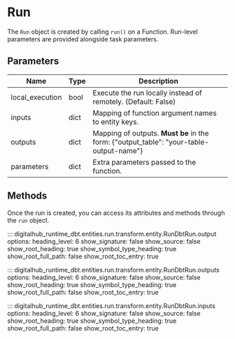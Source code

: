 # Run

The `Run` object is created by calling `run()` on a Function. Run-level parameters are provided alongside task parameters.

## Parameters

| Name | Type | Description |
| --- | --- | --- |
| local_execution | bool | Execute the run locally instead of remotely. (Default: False) |
| inputs | dict | Mapping of function argument names to entity keys. |
| outputs | dict | Mapping of outputs. **Must be** in the form: {"output_table": "your-table-output-name"} |
| parameters | dict | Extra parameters passed to the function. |

## Methods

Once the run is created, you can access its attributes and methods through the `run` object.

::: digitalhub_runtime_dbt.entities.run.transform.entity.RunDbtRun.output
    options:
        heading_level: 6
        show_signature: false
        show_source: false
        show_root_heading: true
        show_symbol_type_heading: true
        show_root_full_path: false
        show_root_toc_entry: true

::: digitalhub_runtime_dbt.entities.run.transform.entity.RunDbtRun.outputs
    options:
        heading_level: 6
        show_signature: false
        show_source: false
        show_root_heading: true
        show_symbol_type_heading: true
        show_root_full_path: false
        show_root_toc_entry: true

::: digitalhub_runtime_dbt.entities.run.transform.entity.RunDbtRun.inputs
    options:
        heading_level: 6
        show_signature: false
        show_source: false
        show_root_heading: true
        show_symbol_type_heading: true
        show_root_full_path: false
        show_root_toc_entry: true
